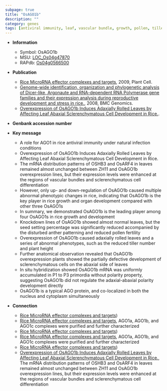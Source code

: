 ```yaml
---
subpage: true
title: "OsAGO1b"
description: ""
category: genes
tags: [antiviral immunity, leaf, vascular bundle, growth, pollen, tiller, anther, development, seed, cytoplasm, nucleus, height, plant height, fertility, tiller number]
---
```


* **Information**  
    + Symbol: OsAGO1b  
    + MSU: [LOC_Os04g47870](http://rice.plantbiology.msu.edu/cgi-bin/ORF_infopage.cgi?orf=LOC_Os04g47870)  
    + RAPdb: [Os04g0566500](http://rapdb.dna.affrc.go.jp/viewer/gbrowse_details/irgsp1?name=Os04g0566500)  

* **Publication**  
    + [Rice MicroRNA effector complexes and targets](http://www.ncbi.nlm.nih.gov/pubmed?term=Rice+MicroRNA+effector+complexes+and+targets%5BTitle%5D), 2009, Plant Cell.
    + [Genome-wide identification, organization and phylogenetic analysis of Dicer-like, Argonaute and RNA-dependent RNA Polymerase gene families and their expression analysis during reproductive development and stress in rice.](http://www.ncbi.nlm.nih.gov/pubmed?term=Genome-wide+identification,+organization+and+phylogenetic+analysis+of+Dicer-like,+Argonaute+and+RNA-dependent+RNA+Polymerase+gene+families+and+their+expression+analysis+during+reproductive+development+and+stress+in+rice.%5BTitle%5D), 2008, BMC Genomics.
    + [Overexpression of OsAGO1b Induces Adaxially Rolled Leaves by Affecting Leaf Abaxial Sclerenchymatous Cell Development in Rice.](N+Y).

* **Genbank accession number**  

* **Key message**  
    + A role for AGO1 in rice antiviral immunity under natural infection conditions
    + Overexpression of OsAGO1b Induces Adaxially Rolled Leaves by Affecting Leaf Abaxial Sclerenchymatous Cell Development in Rice.
    + The mRNA distribution patterns of OSHB3 and OsARF4 in leaves remained almost unchanged between ZH11 and OsAGO1b overexpression lines, but their expression levels were enhanced at the regions of vascular bundles and sclerenchymatous cell differentiation
    + However, only up- and down-regulation of OsAGO1b caused multiple abnormal phenotypic changes in rice, indicating that OsAGO1b is the key player in rice growth and organ development compared with other three OsAGO1s
    + In summary, we demonstrated OsAGO1b is the leading player among four OsAGO1s in rice growth and development
    + Knockdown lines of OsAGO1b showed almost normal leaves, but the seed setting percentage was significantly reduced accompanied by the disturbed anther patterning and reduced pollen fertility
    + Overexpression of OsAGO1b caused adaxially rolled leaves and a series of abnormal phenotypes, such as the reduced tiller number and plant height
    + Further anatomical observation revealed that OsAGO1b overexpression plants showed the partially defective development of sclerenchymatous cells on the abaxial side of leaves
    + In situ hybridization showed OsAGO1b mRNA was uniformly accumulated in P1 to P3 primordia without polarity property, suggesting OsAGO1b did not regulate the adaxial-abaxial polarity development directly
    + OsAGO1b is a typical AGO protein, and co-localized in both the nucleus and cytoplasm simultaneously

* **Connection**  
    + [Rice MicroRNA effector complexes and targets](AGO1a,+AGO1b,+AGO1c,+and+AGO1d))
    + [Rice MicroRNA effector complexes and targets](http://www.ncbi.nlm.nih.gov/pubmed?term=Rice+MicroRNA+effector+complexes+and+targets%5BTitle%5D), AGO1a, AGO1b, and AGO1c complexes were purified and further characterized
    + [Rice MicroRNA effector complexes and targets](AGO1a,+AGO1b,+AGO1c,+and+AGO1d))
    + [Rice MicroRNA effector complexes and targets](http://www.ncbi.nlm.nih.gov/pubmed?term=Rice+MicroRNA+effector+complexes+and+targets%5BTitle%5D), AGO1a, AGO1b, and AGO1c complexes were purified and further characterized
    + [Rice MicroRNA effector complexes and targets](AGO1a,+AGO1b,+AGO1c,+and+AGO1d))
    + [Overexpression of OsAGO1b Induces Adaxially Rolled Leaves by Affecting Leaf Abaxial Sclerenchymatous Cell Development in Rice.](http://www.ncbi.nlm.nih.gov/pubmed?term=Overexpression+of+OsAGO1b+Induces+Adaxially+Rolled+Leaves+by+Affecting+Leaf+Abaxial+Sclerenchymatous+Cell+Development+in+Rice.%5BTitle%5D),  The mRNA distribution patterns of OSHB3 and OsARF4 in leaves remained almost unchanged between ZH11 and OsAGO1b overexpression lines, but their expression levels were enhanced at the regions of vascular bundles and sclerenchymatous cell differentiation



